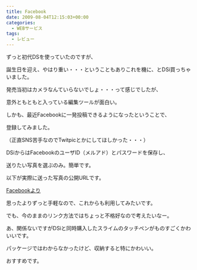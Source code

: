 ```yaml
---
title: Facebook
date: 2009-08-04T12:15:03+00:00
categories:
  - WEBサービス
tags:
  - レビュー
---
```

ずっと初代DSを使っていたのですが、

誕生日を迎え、やはり重い・・・ということもありこれを機に、とDSi買っちゃいました。

発売当初はカメラなんていらないでしょ・・・って感じでしたが、

意外ともともと入っている編集ツールが面白い。

しかも、最近Facebookに一発投稿できるようになったということで、

登録してみました。

（正直SNS苦手なのでTwitpicとかにしてほしかった・・・）

DSiからはFacebookのユーザID（メルアド）とパスワードを保存し、

送りたい写真を選ぶのみ。簡単です。

以下が実際に送った写真の公開URLです。

<span><a href="http://www.facebook.com/photo.php?pid=13135&l=b2e1df4359&id=100000112543980">Facebookより</a></span>

<span>思ったよりずっと手軽なので、これからも利用してみたいです。</span>

<span>でも、今のままのリンク方法ではちょっと不格好なので考えたいなー。</span>

<span>あ、関係ないですがDSiと同時購入したスライムのタッチペンがものすごくかわいいです。</span>

<span>パッケージではわからなかったけど、収納すると特にかわいい。</span>

<span>おすすめです。</span>

[<img style="vertical-align:middle;" src="http://images.amazon.com/images/I/41pbBzIXO%2BL._FMjpg_SL80_.jpg" alt="" />][1]<img loading="lazy" style="border:none!important;margin:0!important;" src="http://www.assoc-amazon.jp/e/ir?t=check-22&l=msn&o=9&a=B001QXDJ94" border="0" alt="" width="1" height="1" />

 [1]: http://www.amazon.co.jp/gp/aw/rd.html?ie=UTF8&dl=1&uid=NULLGWDOCOMO&lc=msn&a=B001QXDJ94&at=check-22&url=%2Fgp%2Faw%2Fd.html

